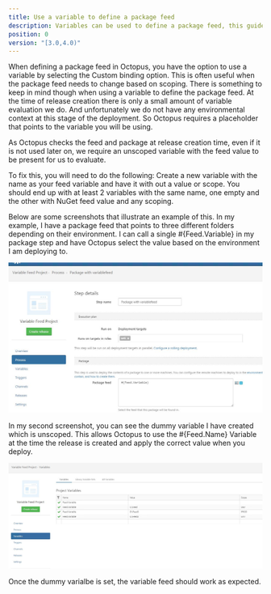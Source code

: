 ```yaml
---
title: Use a variable to define a package feed
description: Variables can be used to define a package feed, this guide will show you how.
position: 0
version: "[3.0,4.0)"
---
```


When defining a package feed in Octopus, you have the option to use a variable by selecting the Custom binding option. This is often useful when the package feed needs to change based on scoping. There is something to keep in mind though when using a variable to define the package feed. At the time of release creation there is only a small amount of variable evaluation we do. And unfortunately we do not have any environmental context at this stage of the deployment. So Octopus requires a placeholder that points to the variable you will be using.

As Octopus checks the feed and package at release creation time, even if it is not used later on, we require an unscoped variable with the feed value to be present for us to evaluate.

To fix this, you will need to do the following:
Create a new variable with the name as your feed variable and have it with out a value or scope. You should end up with at least 2 variables with the same name, one empty and the other with NuGet feed value and any scoping.

Below are some screenshots that illustrate an example of this. In my example, I have a package feed that points to three different folders depending on their environment. I can call a single #{Feed.Variable} in my package step and have Octopus select the value based on the environment I am deploying to. 

![Defining the feed value as a variable on the package step](process.JPG)

In my second screenshot, you can see the dummy variable I have created which is unscoped. This allows Octopus to use the #{Feed.Name} Variable at the time the release is created and apply the correct value when you deploy.

![Defining an unscoped dummy variable in the project variables with out a scope](variable.JPG)

Once the dummy varialbe is set, the variable feed should work as expected.
